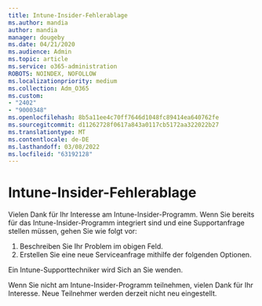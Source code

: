 ```yaml
---
title: Intune-Insider-Fehlerablage
ms.author: mandia
author: mandia
manager: dougeby
ms.date: 04/21/2020
ms.audience: Admin
ms.topic: article
ms.service: o365-administration
ROBOTS: NOINDEX, NOFOLLOW
ms.localizationpriority: medium
ms.collection: Adm_O365
ms.custom:
- "2402"
- "9000348"
ms.openlocfilehash: 8b5a11ee4c70ff7646d1048fc89414ea640762fe
ms.sourcegitcommit: d11262728f0617a843a0117cb5172aa322022b27
ms.translationtype: MT
ms.contentlocale: de-DE
ms.lasthandoff: 03/08/2022
ms.locfileid: "63192128"
---
```

# <a name="intune-insider-bug-filing"></a>Intune-Insider-Fehlerablage

Vielen Dank für Ihr Interesse am Intune-Insider-Programm. Wenn Sie bereits für das Intune-Insider-Programm integriert sind und eine Supportanfrage stellen müssen, gehen Sie wie folgt vor:

1. Beschreiben Sie Ihr Problem im obigen Feld.
2. Erstellen Sie eine neue Serviceanfrage mithilfe der folgenden Optionen.

Ein Intune-Supporttechniker wird Sich an Sie wenden.

Wenn Sie nicht am Intune-Insider-Programm teilnehmen, vielen Dank für Ihr Interesse. Neue Teilnehmer werden derzeit nicht neu eingestellt.
